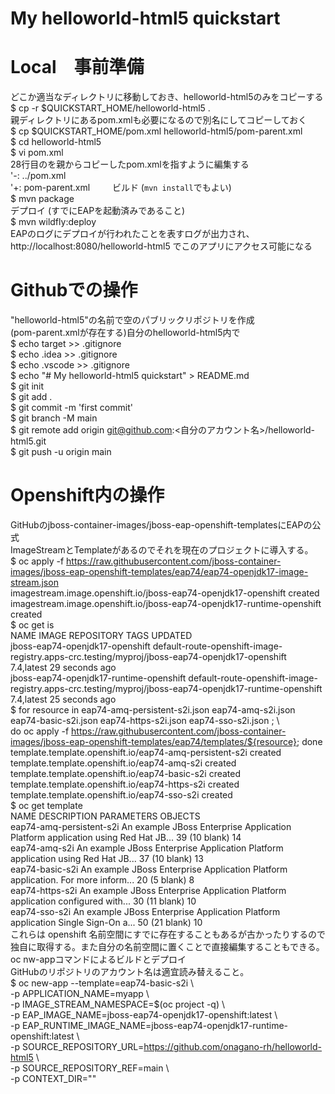 # My helloworld-html5 quickstart
# Local　事前準備
どこか適当なディレクトリに移動しておき、helloworld-html5のみをコピーする  
$ cp -r $QUICKSTART_HOME/helloworld-html5 .  
親ディレクトリにあるpom.xmlも必要になるので別名にしてコピーしておく  
$ cp $QUICKSTART_HOME/pom.xml helloworld-html5/pom-parent.xml  
$ cd helloworld-html5  
$ vi pom.xml  
28行目の<relativePath>を親からコピーしたpom.xmlを指すように編集する  
'-: <relativePath>../pom.xml</relativePath>  
'+: <relativePath>pom-parent.xml</relativePath>  　　
 ビルド (`mvn install`でもよい)  
$ mvn package  
デプロイ (すでにEAPを起動済みであること)  
$ mvn wildfly:deploy  
EAPのログにデプロイが行われたことを表すログが出力され、http://localhost:8080/helloworld-html5 でこのアプリにアクセス可能になる  
# Githubでの操作
"helloworld-html5"の名前で空のパブリックリポジトリを作成  
 (pom-parent.xmlが存在する)自分のhelloworld-html5内で  
$ echo target >> .gitignore  
$ echo .idea >> .gitignore  
$ echo .vscode >> .gitignore  
$ echo "# My helloworld-html5 quickstart" > README.md  
$ git init  
$ git add .  
$ git commit -m 'first commit'  
$ git branch -M main  
$ git remote add origin git@github.com:<自分のアカウント名>/helloworld-html5.git  
$ git push -u origin main  
# Openshift内の操作
 GitHubのjboss-container-images/jboss-eap-openshift-templatesにEAPの公式  
ImageStreamとTemplateがあるのでそれを現在のプロジェクトに導入する。  
$ oc apply -f https://raw.githubusercontent.com/jboss-container-images/jboss-eap-openshift-templates/eap74/eap74-openjdk17-image-stream.json  
imagestream.image.openshift.io/jboss-eap74-openjdk17-openshift created  
imagestream.image.openshift.io/jboss-eap74-openjdk17-runtime-openshift created  
$ oc get is  
NAME IMAGE REPOSITORY TAGS UPDATED  
jboss-eap74-openjdk17-openshift default-route-openshift-image-registry.apps-crc.testing/myproj/jboss-eap74-openjdk17-openshift 7.4,latest 29 seconds ago  
jboss-eap74-openjdk17-runtime-openshift default-route-openshift-image-registry.apps-crc.testing/myproj/jboss-eap74-openjdk17-runtime-openshift 7.4,latest 25 seconds ago  
$ for resource in eap74-amq-persistent-s2i.json eap74-amq-s2i.json eap74-basic-s2i.json eap74-https-s2i.json eap74-sso-s2i.json ; \  
do oc apply -f https://raw.githubusercontent.com/jboss-container-images/jboss-eap-openshift-templates/eap74/templates/${resource}; done  
template.template.openshift.io/eap74-amq-persistent-s2i created  
template.template.openshift.io/eap74-amq-s2i created  
template.template.openshift.io/eap74-basic-s2i created  
template.template.openshift.io/eap74-https-s2i created  
template.template.openshift.io/eap74-sso-s2i created  
$ oc get template  
NAME DESCRIPTION PARAMETERS OBJECTS  
eap74-amq-persistent-s2i An example JBoss Enterprise Application Platform application using Red Hat JB... 39 (10 blank) 14  
eap74-amq-s2i An example JBoss Enterprise Application Platform application using Red Hat JB... 37 (10 blank) 13  
eap74-basic-s2i An example JBoss Enterprise Application Platform application. For more inform... 20 (5 blank) 8  
eap74-https-s2i An example JBoss Enterprise Application Platform application configured with... 30 (11 blank) 10  
eap74-sso-s2i An example JBoss Enterprise Application Platform application Single Sign-On a... 50 (21 blank) 10  
これらは openshift 名前空間にすでに存在することもあるが古かったりするので独自に取得する。また自分の名前空間に置くことで直接編集することもできる。  
oc nw-appコマンドによるビルドとデプロイ  
GitHubのリポジトリのアカウント名は適宜読み替えること。  
$ oc new-app --template=eap74-basic-s2i \  
-p APPLICATION_NAME=myapp \  
-p IMAGE_STREAM_NAMESPACE=$(oc project -q) \  
-p EAP_IMAGE_NAME=jboss-eap74-openjdk17-openshift:latest \  
-p EAP_RUNTIME_IMAGE_NAME=jboss-eap74-openjdk17-runtime-openshift:latest \  
-p SOURCE_REPOSITORY_URL=https://github.com/onagano-rh/helloworld-html5 \  
-p SOURCE_REPOSITORY_REF=main \  
-p CONTEXT_DIR=""   

